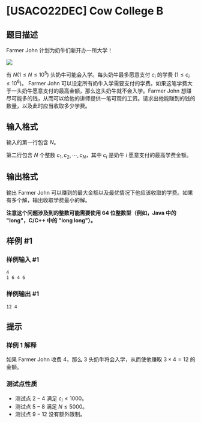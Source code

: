 # [USACO22DEC] Cow College B

## 题目描述

Farmer John 计划为奶牛们新开办一所大学！ 

![](https://cdn.luogu.com.cn/upload/image_hosting/wiy5l6d6.png)

有 $N(1 \le N \le 10^5)$ 头奶牛可能会入学。每头奶牛最多愿意支付 $c_i$ 的学费 $(1 \le c_i \le 10^6)$。 Farmer John 可以设定所有奶牛入学需要支付的学费。如果这笔学费大于一头奶牛愿意支付的最高金额，那么这头奶牛就不会入学。Farmer John 想赚尽可能多的钱，从而可以给他的讲师提供一笔可观的工资。请求出他能赚到的钱的数量，以及此时应当收取多少学费。 

## 输入格式

输入的第一行包含 $N$。

第二行包含 $N$ 个整数 $c_1,c_2, \cdots,c_N$，其中 $c_i$ 是奶牛 $i$ 愿意支付的最高学费金额。 

## 输出格式

输出 Farmer John 可以赚到的最大金额以及最优情况下他应该收取的学费。如果有多个解，输出收取学费最小的解。 
 
**注意这个问题涉及到的整数可能需要使用 64 位整数型（例如，Java 中的 "long"，C/C++ 中的 "long long"）。**

## 样例 #1

### 样例输入 #1
```
4
1 6 4 6
```

### 样例输出 #1

```
12 4
```

## 提示

### 样例 1 解释

如果 Farmer John 收费 $4$，那么 $3$ 头奶牛将会入学，从而使他赚取 $3 \times 4=12$ 的金额。

### 测试点性质

- 测试点 $2-4$ 满足 $c_i \le 1000$。
- 测试点 $5-8$ 满足 $N \le 5000$。
- 测试点 $9-12$ 没有额外限制。 

